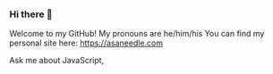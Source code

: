 ### Hi there 👋

Welcome to my GitHub! 
My pronouns are he/him/his
You can find my personal site here: https://asaneedle.com

Ask me about JavaScript, 


